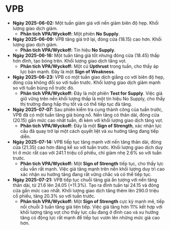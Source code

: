 # VPB

- **Ngày 2025-06-02:** Một tuần giảm giá với nến giảm biên độ hẹp. Khối lượng giao dịch giảm.
    - **Phân tích VPA/Wyckoff:** Một phiên **No Supply**.
- **Ngày 2025-06-09:** VPB tăng giá trở lại, đóng cửa (18.15) cao hơn. Khối lượng giao dịch giảm.
    - **Phân tích VPA/Wyckoff:** Tín hiệu **No Supply**.
- **Ngày 2025-06-16:** Một tuần tăng giá tốt nhưng đóng cửa (18.45) thấp hơn đỉnh, tạo bóng trên. Khối lượng giao dịch tăng vọt.
    - **Phân tích VPA/Wyckoff:** Một cú **Upthrust** trong tuần, cho thấy áp lực bán mạnh. Đây là một **Sign of Weakness**.
- **Ngày 2025-06-23:** VPB có một tuần giao dịch giằng co với biên độ hẹp, đóng cửa không đổi so với tuần trước. Khối lượng giao dịch giảm mạnh so với tuần bùng nổ trước đó.
    - **Phân tích VPA/Wyckoff:** Đây là một phiên **Test for Supply**. Việc giá giữ vững trên nền khối lượng thấp là một tín hiệu No Supply, cho thấy thị trường đang hấp thụ tốt và có thể tiếp tục đà tăng.
- **Ngày 2025-07-07:** Sau phiên kiểm tra cung thành công của tuần trước, VPB đã có một tuần tăng giá bùng nổ. Nến tăng có thân dài, đóng cửa (20.15) gần mức cao nhất tuần, đi kèm với khối lượng giao dịch tăng vọt.
    - **Phân tích VPA/Wyckoff:** Đây là một **Sign of Strength**, xác nhận lực cầu đã quay trở lại một cách quyết liệt và xu hướng tăng đang tiếp diễn.
- **Ngày 2025-07-14:** VPB tiếp tục tăng mạnh với nến tăng thân dài, đóng cửa (21.35) cao hơn đáng kể so với tuần trước. Khối lượng giao dịch duy trì ở mức rất cao với 241.1 triệu cổ phiếu, chỉ giảm nhẹ 2.6% so với tuần trước.
    - **Phân tích VPA/Wyckoff:** Một **Sign of Strength** tiếp tục, cho thấy lực cầu vẫn rất mạnh. Việc giá tăng mạnh trên nền khối lượng duy trì cao xác nhận xu hướng tăng đang rất vững chắc và có thể tiếp tục.
- **Ngày 2025-07-21:** VPB tiếp tục chuỗi tăng giá ấn tượng với nến tăng thân dài, từ 21.6 lên 24.05 (+11.3%). Tạo ra đỉnh tuần tại 24.15 và đóng cửa gần mức cao nhất. Khối lượng giao dịch tăng thêm lên 290.0 triệu cổ phiếu, tăng 20.3% so với tuần trước.
    - **Phân tích VPA/Wyckoff:** Một **Sign of Strength** cực kỳ mạnh mẽ, tiếp nối chuỗi 3 tuần tăng giá liên tiếp. Việc giá tăng hơn 11% kết hợp với khối lượng tăng vọt cho thấy lực cầu đang ở đỉnh cao và xu hướng tăng có động lực rất mạnh để tiếp tục vươn lên những mức giá cao hơn.


